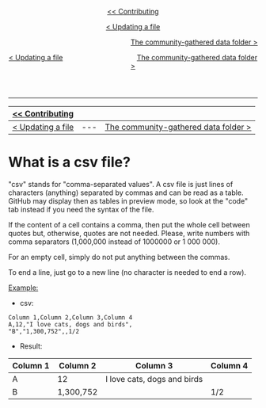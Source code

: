 <header>
  
  [<< Contributing](../CONTRIBUTING.md)<br>
  
[< Updating a file](updating-a-file.md)

<div align="right">
  
  [The community-gathered data folder >](community-gathered-data.md)
  
</div>

<div align="center">
  
  [< Updating a file](updating-a-file.md) $~~~~~~~~~~~~~~~~~~~~~~~~~~~~~~~~~~~~$ [The community-gathered data folder >](community-gathered-data.md)
  
</div>
</header>
<hr>

<div align="center">
  
|[<< Contributing](../CONTRIBUTING.md)|||
|-|-------------------------------------|-|
|[< Updating a file](updating-a-file.md)|          ---        |<div align="right">[The community-gathered data folder >](community-gathered-data.md)</div>|

</div>

<!--Note to self: `divs` break Markdown if there are not enough blank lines...-->

# What is a csv file?

"csv" stands for "comma-separated values". A csv file is just lines of characters (anything) separated by commas and can be read as a table. GitHub may display then as tables in preview mode, so look at the "code" tab instead if you need the syntax of the file.<br>

If the content of a cell contains a comma, then put the whole cell between quotes but, otherwise, quotes are not needed. Please, write numbers with comma separators (1,000,000 instead of 1000000 or 1 000 000).<br>

For an empty cell, simply do not put anything between the commas.<br>

To end a line, just go to a new line (no character is needed to end a row).

<u>Example:</u>

* csv:
```
Column 1,Column 2,Column 3,Column 4
A,12,"I love cats, dogs and birds",
"B","1,300,752",,1/2
```
* Result:

|Column 1|Column 2|Column 3|Column 4|
|-|-|-|-|
|A|12|I love cats, dogs and birds||
|B|1,300,752||1/2|
